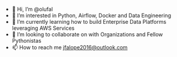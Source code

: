 - 👋 Hi, I’m @olufal
- 👀 I’m interested in Python, Airflow, Docker and Data Engineering
- 🌱 I’m currently learning how to build Enterprise Data Platforms leveraging AWS Services
- 💞️ I’m looking to collaborate on with Organizations and Fellow Pythonistas
- 📫 How to reach me jfalope2016@outlook.com

<!---
olufal/olufal is a ✨ special ✨ repository because its `README.md` (this file) appears on your GitHub profile.
You can click the Preview link to take a look at your changes.
--->
